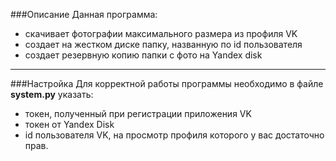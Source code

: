 ###Описание
Данная программа:
* скачивает фотографии максимального размера из профиля VK
* создает на жестком диске папку, названную по id пользователя
* создает резервную копию папки с фото на Yandex disk
***
###Настройка
Для корректной работы программы необходимо в файле __system.py__ указать:
* токен, полученный при регистрации приложения VK
* токен от Yandex Disk
* id пользователя VK, на просмотр профиля которого у вас достаточно прав.